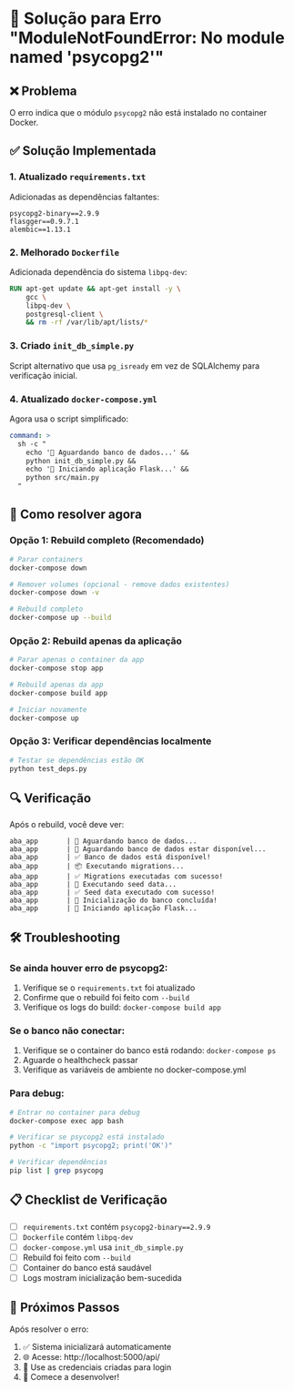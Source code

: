 # 🔧 Solução para Erro "ModuleNotFoundError: No module named 'psycopg2'"

## ❌ Problema
O erro indica que o módulo `psycopg2` não está instalado no container Docker.

## ✅ Solução Implementada

### 1. **Atualizado `requirements.txt`**
Adicionadas as dependências faltantes:
```
psycopg2-binary==2.9.9
flasgger==0.9.7.1
alembic==1.13.1
```

### 2. **Melhorado `Dockerfile`**
Adicionada dependência do sistema `libpq-dev`:
```dockerfile
RUN apt-get update && apt-get install -y \
    gcc \
    libpq-dev \
    postgresql-client \
    && rm -rf /var/lib/apt/lists/*
```

### 3. **Criado `init_db_simple.py`**
Script alternativo que usa `pg_isready` em vez de SQLAlchemy para verificação inicial.

### 4. **Atualizado `docker-compose.yml`**
Agora usa o script simplificado:
```yaml
command: >
  sh -c "
    echo '🚀 Aguardando banco de dados...' &&
    python init_db_simple.py &&
    echo '🎯 Iniciando aplicação Flask...' &&
    python src/main.py
  "
```

## 🚀 Como resolver agora

### Opção 1: Rebuild completo (Recomendado)
```bash
# Parar containers
docker-compose down

# Remover volumes (opcional - remove dados existentes)
docker-compose down -v

# Rebuild completo
docker-compose up --build
```

### Opção 2: Rebuild apenas da aplicação
```bash
# Parar apenas o container da app
docker-compose stop app

# Rebuild apenas da app
docker-compose build app

# Iniciar novamente
docker-compose up
```

### Opção 3: Verificar dependências localmente
```bash
# Testar se dependências estão OK
python test_deps.py
```

## 🔍 Verificação

Após o rebuild, você deve ver:
```
aba_app       | 🚀 Aguardando banco de dados...
aba_app       | 🔄 Aguardando banco de dados estar disponível...
aba_app       | ✅ Banco de dados está disponível!
aba_app       | 📦 Executando migrations...
aba_app       | ✅ Migrations executadas com sucesso!
aba_app       | 🌱 Executando seed data...
aba_app       | ✅ Seed data executado com sucesso!
aba_app       | 🎉 Inicialização do banco concluída!
aba_app       | 🎯 Iniciando aplicação Flask...
```

## 🛠️ Troubleshooting

### Se ainda houver erro de psycopg2:
1. Verifique se o `requirements.txt` foi atualizado
2. Confirme que o rebuild foi feito com `--build`
3. Verifique os logs do build: `docker-compose build app`

### Se o banco não conectar:
1. Verifique se o container do banco está rodando: `docker-compose ps`
2. Aguarde o healthcheck passar
3. Verifique as variáveis de ambiente no docker-compose.yml

### Para debug:
```bash
# Entrar no container para debug
docker-compose exec app bash

# Verificar se psycopg2 está instalado
python -c "import psycopg2; print('OK')"

# Verificar dependências
pip list | grep psycopg
```

## 📋 Checklist de Verificação

- [ ] `requirements.txt` contém `psycopg2-binary==2.9.9`
- [ ] `Dockerfile` contém `libpq-dev`
- [ ] `docker-compose.yml` usa `init_db_simple.py`
- [ ] Rebuild foi feito com `--build`
- [ ] Container do banco está saudável
- [ ] Logs mostram inicialização bem-sucedida

## 🎯 Próximos Passos

Após resolver o erro:
1. ✅ Sistema inicializará automaticamente
2. 🌐 Acesse: http://localhost:5000/api/
3. 🔐 Use as credenciais criadas para login
4. 🚀 Comece a desenvolver!
